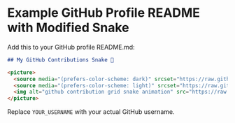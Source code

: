 # Example GitHub Profile README with Modified Snake

Add this to your GitHub profile README.md:

```markdown
## My GitHub Contributions Snake 🐍

<picture>
  <source media="(prefers-color-scheme: dark)" srcset="https://raw.githubusercontent.com/YOUR_USERNAME/YOUR_USERNAME/output/github-contribution-grid-snake-dark.svg" />
  <source media="(prefers-color-scheme: light)" srcset="https://raw.githubusercontent.com/YOUR_USERNAME/YOUR_USERNAME/output/github-contribution-grid-snake.svg" />
  <img alt="github contribution grid snake animation" src="https://raw.githubusercontent.com/YOUR_USERNAME/YOUR_USERNAME/output/github-contribution-grid-snake.svg" />
</picture>
```

Replace `YOUR_USERNAME` with your actual GitHub username.